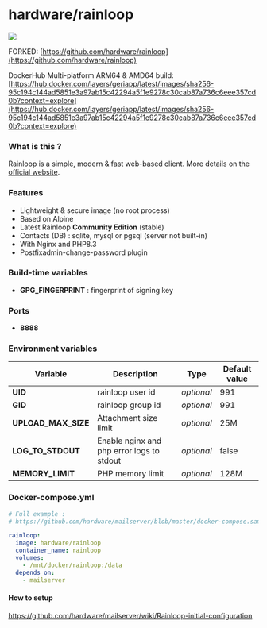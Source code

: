 # hardware/rainloop

![](https://i.goopics.net/nI.png)

FORKED:
[https://github.com/hardware/rainloop](https://github.com/hardware/rainloop)

DockerHub Multi-platform ARM64 & AMD64 build:
[https://hub.docker.com/layers/geriapp/latest/images/sha256-95c194c144ad5851e3a97ab15c42294a5f1e9278c30cab87a736c6eee357cd0b?context=explore](https://hub.docker.com/layers/geriapp/latest/images/sha256-95c194c144ad5851e3a97ab15c42294a5f1e9278c30cab87a736c6eee357cd0b?context=explore)

### What is this ?

Rainloop is a simple, modern & fast web-based client. More details on the [official website](http://www.rainloop.net/).

### Features

* Lightweight & secure image (no root process)
* Based on Alpine
* Latest Rainloop **Community Edition** (stable)
* Contacts (DB) : sqlite, mysql or pgsql (server not built-in)
* With Nginx and PHP8.3
* Postfixadmin-change-password plugin

### Build-time variables

* **GPG\_FINGERPRINT** : fingerprint of signing key

### Ports

* **8888**

### Environment variables

| Variable | Description | Type | Default value |
| -------- | ----------- | ---- | ------------- |
| **UID** | rainloop user id | *optional* | 991 |
| **GID** | rainloop group id | *optional* | 991 |
| **UPLOAD\_MAX\_SIZE** | Attachment size limit | *optional* | 25M |
| **LOG\_TO\_STDOUT** | Enable nginx and php error logs to stdout | *optional* | false |
| **MEMORY\_LIMIT** | PHP memory limit | *optional* | 128M |

### Docker-compose.yml

``` yml
# Full example :
# https://github.com/hardware/mailserver/blob/master/docker-compose.sample.yml

rainloop:
  image: hardware/rainloop
  container_name: rainloop
  volumes:
    - /mnt/docker/rainloop:/data
  depends_on:
    - mailserver
```

#### How to setup

https://github.com/hardware/mailserver/wiki/Rainloop-initial-configuration